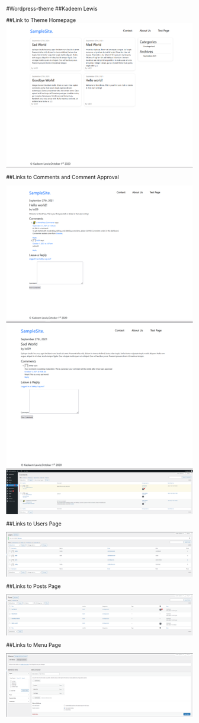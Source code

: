 #Wordpress-theme
##Kadeem Lewis

##Link to Theme Homepage
![webpage](/images/webpage.png)

##Links to Comments and Comment Approval

![webpage2](/images/webpage2.png)
![webpage3](/images/webpage3.png)
![webpage4](/images/webpage4.png)

##Links to Users Page

![webpage7](/images/webpage7.PNG)

##Links to Posts Page

![webpage6](/images/webpage6.PNG)

##Links to Menu Page

![webpage5](/images/webpage5.png)
